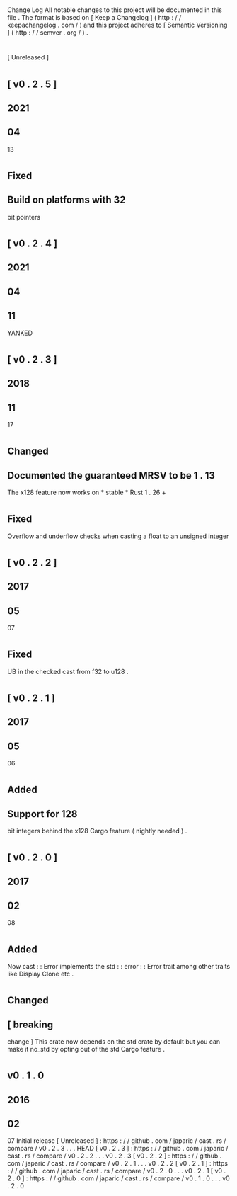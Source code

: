 #
Change
Log
All
notable
changes
to
this
project
will
be
documented
in
this
file
.
The
format
is
based
on
[
Keep
a
Changelog
]
(
http
:
/
/
keepachangelog
.
com
/
)
and
this
project
adheres
to
[
Semantic
Versioning
]
(
http
:
/
/
semver
.
org
/
)
.
#
#
[
Unreleased
]
#
#
[
v0
.
2
.
5
]
-
2021
-
04
-
13
#
#
#
Fixed
-
Build
on
platforms
with
32
-
bit
pointers
#
#
[
v0
.
2
.
4
]
-
2021
-
04
-
11
-
YANKED
#
#
[
v0
.
2
.
3
]
-
2018
-
11
-
17
#
#
#
Changed
-
Documented
the
guaranteed
MRSV
to
be
1
.
13
-
The
x128
feature
now
works
on
*
stable
*
Rust
1
.
26
+
#
#
#
Fixed
-
Overflow
and
underflow
checks
when
casting
a
float
to
an
unsigned
integer
#
#
[
v0
.
2
.
2
]
-
2017
-
05
-
07
#
#
#
Fixed
-
UB
in
the
checked
cast
from
f32
to
u128
.
#
#
[
v0
.
2
.
1
]
-
2017
-
05
-
06
#
#
#
Added
-
Support
for
128
-
bit
integers
behind
the
x128
Cargo
feature
(
nightly
needed
)
.
#
#
[
v0
.
2
.
0
]
-
2017
-
02
-
08
#
#
#
Added
-
Now
cast
:
:
Error
implements
the
std
:
:
error
:
:
Error
trait
among
other
traits
like
Display
Clone
etc
.
#
#
#
Changed
-
[
breaking
-
change
]
This
crate
now
depends
on
the
std
crate
by
default
but
you
can
make
it
no_std
by
opting
out
of
the
std
Cargo
feature
.
#
#
v0
.
1
.
0
-
2016
-
02
-
07
Initial
release
[
Unreleased
]
:
https
:
/
/
github
.
com
/
japaric
/
cast
.
rs
/
compare
/
v0
.
2
.
3
.
.
.
HEAD
[
v0
.
2
.
3
]
:
https
:
/
/
github
.
com
/
japaric
/
cast
.
rs
/
compare
/
v0
.
2
.
2
.
.
.
v0
.
2
.
3
[
v0
.
2
.
2
]
:
https
:
/
/
github
.
com
/
japaric
/
cast
.
rs
/
compare
/
v0
.
2
.
1
.
.
.
v0
.
2
.
2
[
v0
.
2
.
1
]
:
https
:
/
/
github
.
com
/
japaric
/
cast
.
rs
/
compare
/
v0
.
2
.
0
.
.
.
v0
.
2
.
1
[
v0
.
2
.
0
]
:
https
:
/
/
github
.
com
/
japaric
/
cast
.
rs
/
compare
/
v0
.
1
.
0
.
.
.
v0
.
2
.
0
